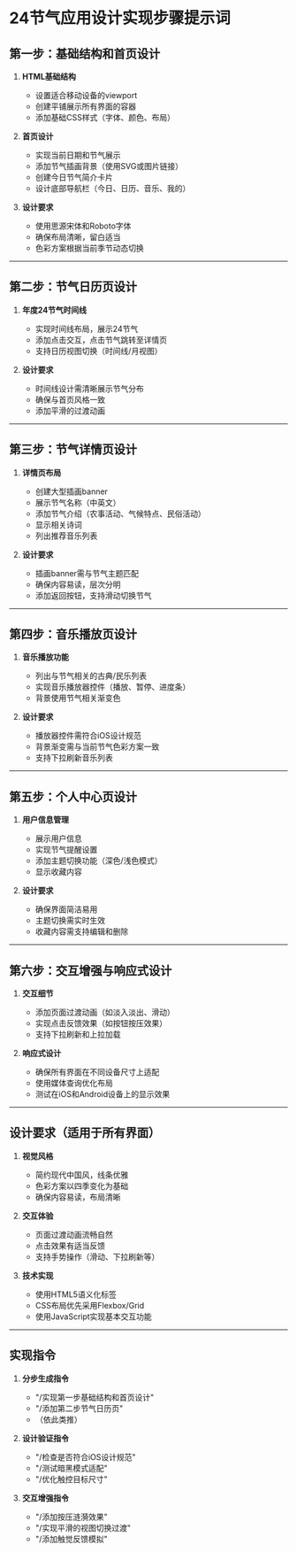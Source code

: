 
# 24节气应用设计实现步骤提示词

## 第一步：基础结构和首页设计
1. **HTML基础结构**
   - 设置适合移动设备的viewport
   - 创建平铺展示所有界面的容器
   - 添加基础CSS样式（字体、颜色、布局）

2. **首页设计**
   - 实现当前日期和节气展示
   - 添加节气插画背景（使用SVG或图片链接）
   - 创建今日节气简介卡片
   - 设计底部导航栏（今日、日历、音乐、我的）

3. **设计要求**
   - 使用思源宋体和Roboto字体
   - 确保布局清晰，留白适当
   - 色彩方案根据当前季节动态切换

---

## 第二步：节气日历页设计
1. **年度24节气时间线**
   - 实现时间线布局，展示24节气
   - 添加点击交互，点击节气跳转至详情页
   - 支持日历视图切换（时间线/月视图）

2. **设计要求**
   - 时间线设计需清晰展示节气分布
   - 确保与首页风格一致
   - 添加平滑的过渡动画

---

## 第三步：节气详情页设计
1. **详情页布局**
   - 创建大型插画banner
   - 展示节气名称（中英文）
   - 添加节气介绍（农事活动、气候特点、民俗活动）
   - 显示相关诗词
   - 列出推荐音乐列表

2. **设计要求**
   - 插画banner需与节气主题匹配
   - 确保内容易读，层次分明
   - 添加返回按钮，支持滑动切换节气

---

## 第四步：音乐播放页设计
1. **音乐播放功能**
   - 列出与节气相关的古典/民乐列表
   - 实现音乐播放器控件（播放、暂停、进度条）
   - 背景使用节气相关渐变色

2. **设计要求**
   - 播放器控件需符合iOS设计规范
   - 背景渐变需与当前节气色彩方案一致
   - 支持下拉刷新音乐列表

---

## 第五步：个人中心页设计
1. **用户信息管理**
   - 展示用户信息
   - 实现节气提醒设置
   - 添加主题切换功能（深色/浅色模式）
   - 显示收藏内容

2. **设计要求**
   - 确保界面简洁易用
   - 主题切换需实时生效
   - 收藏内容需支持编辑和删除

---

## 第六步：交互增强与响应式设计
1. **交互细节**
   - 添加页面过渡动画（如淡入淡出、滑动）
   - 实现点击反馈效果（如按钮按压效果）
   - 支持下拉刷新和上拉加载

2. **响应式设计**
   - 确保所有界面在不同设备尺寸上适配
   - 使用媒体查询优化布局
   - 测试在iOS和Android设备上的显示效果

---

## 设计要求（适用于所有界面）
1. **视觉风格**
   - 简约现代中国风，线条优雅
   - 色彩方案以四季变化为基础
   - 确保内容易读，布局清晰

2. **交互体验**
   - 页面过渡动画流畅自然
   - 点击效果有适当反馈
   - 支持手势操作（滑动、下拉刷新等）

3. **技术实现**
   - 使用HTML5语义化标签
   - CSS布局优先采用Flexbox/Grid
   - 使用JavaScript实现基本交互功能

---

## 实现指令
1. **分步生成指令**
   - "/实现第一步基础结构和首页设计"
   - "/添加第二步节气日历页"
   - （依此类推）

2. **设计验证指令**
   - "/检查是否符合iOS设计规范"
   - "/测试暗黑模式适配"
   - "/优化触控目标尺寸"

3. **交互增强指令**
   - "/添加按压涟漪效果"
   - "/实现平滑的视图切换过渡"
   - "/添加触觉反馈模拟"
